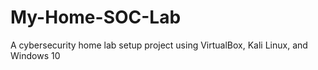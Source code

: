 # My-Home-SOC-Lab
A cybersecurity home lab setup project using VirtualBox, Kali Linux, and Windows 10
